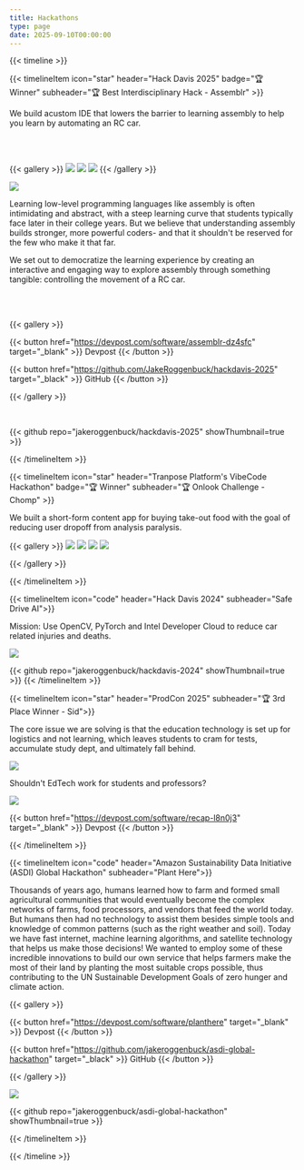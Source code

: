 ```yaml
---
title: Hackathons
type: page
date: 2025-09-10T00:00:00
---
```


{{< timeline >}}

{{< timelineItem icon="star" header="Hack Davis 2025" badge="🏆 Winner" subheader="🏆 Best Interdisciplinary Hack - Assemblr" >}}

We build acustom IDE that lowers the barrier to learning assembly to help you learn by automating an RC car.

<br/><br/>

{{< gallery >}}
<img src="../images/assemblr-devpost.png" class="grid-w33" />
<img src="../images/hackdavis-2025-win.png" class="grid-w33" />
<img src="../images/car.jpeg" class="grid-w33" />
{{< /gallery >}}

<img src="../images/assemblr-main-logo.png" />

Learning low-level programming languages like assembly is often intimidating and abstract, with a steep learning curve that students typically face later in their college years. But we believe that understanding assembly builds stronger, more powerful coders- and that it shouldn't be reserved for the few who make it that far.

We set out to democratize the learning experience by creating an interactive and engaging way to explore assembly through something tangible: controlling the movement of a RC car.

<br/>
<br/>

{{< gallery >}}

{{< button href="https://devpost.com/software/assemblr-dz4sfc" target="_blank" >}}
Devpost
{{< /button >}}

{{< button href="https://github.com/JakeRoggenbuck/hackdavis-2025" target="_black" >}}
GitHub
{{< /button >}}

{{< /gallery >}}

<br/>

{{< github repo="jakeroggenbuck/hackdavis-2025" showThumbnail=true >}}

{{< /timelineItem >}}

{{< timelineItem icon="star" header="Tranpose Platform's VibeCode Hackathon" badge="🏆 Winner" subheader="🏆 Onlook Challenge - Chomp" >}}

We built a short-form content app for buying take-out food with the goal of reducing user dropoff from analysis paralysis.

{{< gallery >}}
<img src="../images/vibe-working-1.jpeg" class="grid-w50" />
<img src="../images/vibe-working-2.jpeg" class="grid-w50" />
<img src="../images/vibe-win.jpeg" class="grid-w50" />
<img src="../images/chomp.png" class="grid-w50" />

{{< /gallery >}}

{{< /timelineItem >}}

{{< timelineItem icon="code" header="Hack Davis 2024" subheader="Safe Drive AI">}}

Mission: Use OpenCV, PyTorch and Intel Developer Cloud to reduce car related injuries and deaths.

  <img src="../images/lane-detection.png"  />

{{< github repo="jakeroggenbuck/hackdavis-2024" showThumbnail=true >}}
{{< /timelineItem >}}

{{< timelineItem icon="star" header="ProdCon 2025" subheader="🏆 3rd Place Winner - Sid">}}

The core issue we are solving is that the education technology is set up for logistics and not learning, which leaves students to cram for tests, accumulate study dept, and ultimately fall behind.

  <img src="../images/sid-slides.png" />

Shouldn't EdTech work for students and professors?

  <img src="../images/sid-slides-2.png" />

{{< button href="https://devpost.com/software/recap-l8n0j3" target="_blank" >}}
Devpost
{{< /button >}}

{{< /timelineItem >}}

{{< timelineItem icon="code" header="Amazon Sustainability Data Initiative (ASDI) Global Hackathon" subheader="Plant Here">}}

Thousands of years ago, humans learned how to farm and formed small agricultural communities that would eventually become the complex networks of farms, food processors, and vendors that feed the world today. But humans then had no technology to assist them besides simple tools and knowledge of common patterns (such as the right weather and soil). Today we have fast internet, machine learning algorithms, and satellite technology that helps us make those decisions! We wanted to employ some of these incredible innovations to build our own service that helps farmers make the most of their land by planting the most suitable crops possible, thus contributing to the UN Sustainable Development Goals of zero hunger and climate action.

{{< gallery >}}

{{< button href="https://devpost.com/software/planthere" target="_blank" >}}
Devpost
{{< /button >}}

{{< button href="https://github.com/jakeroggenbuck/asdi-global-hackathon" target="_black" >}}
GitHub
{{< /button >}}

{{< /gallery >}}

  <img src="../images/plant-here.png" />

  <br/>

{{< github repo="jakeroggenbuck/asdi-global-hackathon" showThumbnail=true >}}

{{< /timelineItem >}}

{{< /timeline >}}
